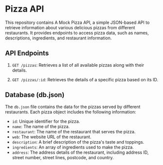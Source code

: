 # Pizza API

This repository contains A Mock Pizza API, a simple JSON-based API to retrieve information about various delicious pizzas from different restaurants. It provides endpoints to access pizza data, such as names, descriptions, ingredients, and restaurant information.

## API Endpoints

1. `GET /pizzas`: Retrieves a list of all available pizzas along with their details.

2. `GET /pizzas/:id`: Retrieves the details of a specific pizza based on its ID.

## Database (db.json)

The `db.json` file contains the data for the pizzas served by different restaurants. Each pizza object includes the following information:

- `id`: Unique identifier for the pizza.
- `name`: The name of the pizza.
- `restaurant`: The name of the restaurant that serves the pizza.
- `web`: The website URL of the restaurant.
- `description`: A brief description of the pizza's taste and toppings.
- `ingredients`: An array of ingredients used to make the pizza.
- `address`: The address details of the restaurant, including address ID, street number, street lines, postcode, and country.

